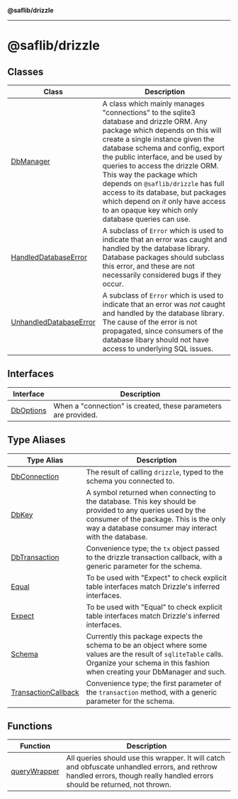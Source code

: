 **@saflib/drizzle**

***

# @saflib/drizzle

## Classes

| Class | Description |
| ------ | ------ |
| [DbManager](classes/DbManager.md) | A class which mainly manages "connections" to the sqlite3 database and drizzle ORM. Any package which depends on this will create a single instance given the database schema and config, export the public interface, and be used by queries to access the drizzle ORM. This way the package which depends on `@saflib/drizzle` has full access to its database, but packages which depend on *it* only have access to an opaque key which only database queries can use. |
| [HandledDatabaseError](classes/HandledDatabaseError.md) | A subclass of `Error` which is used to indicate that an error was caught and handled by the database library. Database packages should subclass this error, and these are not necessarily considered bugs if they occur. |
| [UnhandledDatabaseError](classes/UnhandledDatabaseError.md) | A subclass of `Error` which is used to indicate that an error was *not* caught and handled by the database library. The cause of the error is not propagated, since consumers of the database libary should not have access to underlying SQL issues. |

## Interfaces

| Interface | Description |
| ------ | ------ |
| [DbOptions](interfaces/DbOptions.md) | When a "connection" is created, these parameters are provided. |

## Type Aliases

| Type Alias | Description |
| ------ | ------ |
| [DbConnection](type-aliases/DbConnection.md) | The result of calling `drizzle`, typed to the schema you connected to. |
| [DbKey](type-aliases/DbKey.md) | A symbol returned when connecting to the database. This key should be provided to any queries used by the consumer of the package. This is the only way a database consumer may interact with the database. |
| [DbTransaction](type-aliases/DbTransaction.md) | Convenience type; the `tx` object passed to the drizzle transaction callback, with a generic parameter for the schema. |
| [Equal](type-aliases/Equal.md) | To be used with "Expect" to check explicit table interfaces match Drizzle's inferred interfaces. |
| [Expect](type-aliases/Expect.md) | To be used with "Equal" to check explicit table interfaces match Drizzle's inferred interfaces. |
| [Schema](type-aliases/Schema.md) | Currently this package expects the schema to be an object where some values are the result of `sqliteTable` calls. Organize your schema in this fashion when creating your DbManager and such. |
| [TransactionCallback](type-aliases/TransactionCallback.md) | Convenience type; the first parameter of the `transaction` method, with a generic parameter for the schema. |

## Functions

| Function | Description |
| ------ | ------ |
| [queryWrapper](functions/queryWrapper.md) | All queries should use this wrapper. It will catch and obfuscate unhandled errors, and rethrow handled errors, though really handled errors should be returned, not thrown. |
